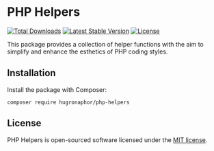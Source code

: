 # PHP Helpers

<a href="https://packagist.org/packages/hugronaphor/php-helpers"><img src="https://img.shields.io/packagist/dt/hugronaphor/php-helpers" alt="Total Downloads"></a>
<a href="https://packagist.org/packages/hugronaphor/php-helpers"><img src="https://img.shields.io/packagist/v/hugronaphor/php-helpers" alt="Latest Stable Version"></a>
<a href="https://packagist.org/packages/hugronaphor/php-helpers"><img src="https://img.shields.io/packagist/l/hugronaphor/php-helpers" alt="License"></a>

This package provides a collection of helper functions with the aim to simplify and enhance the esthetics of PHP coding styles.

## Installation

Install the package with Composer:

    composer require hugronaphor/php-helpers

## License

PHP Helpers is open-sourced software licensed under the [MIT license](LICENSE.md).
